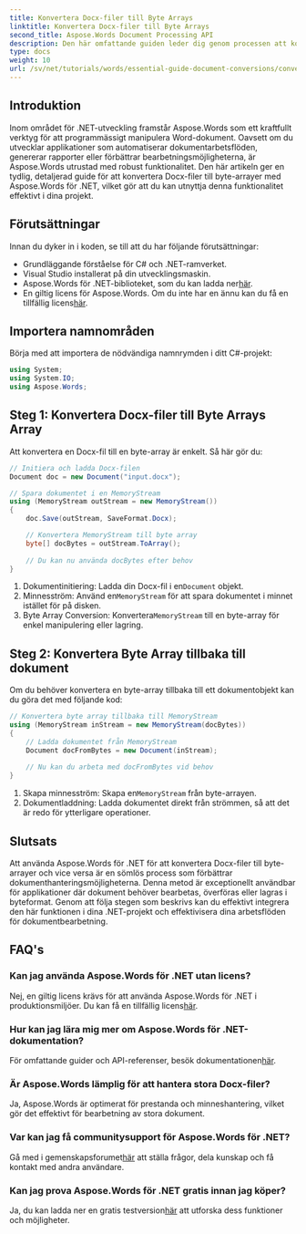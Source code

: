 ```yaml
---
title: Konvertera Docx-filer till Byte Arrays
linktitle: Konvertera Docx-filer till Byte Arrays
second_title: Aspose.Words Document Processing API
description: Den här omfattande guiden leder dig genom processen att konvertera Docx-filer till byte-arrayer och tillbaka till dokumentobjekt med Aspose.Words för .NET.
type: docs
weight: 10
url: /sv/net/tutorials/words/essential-guide-document-conversions/convert-docx-to-byte-arrays/
---
```

## Introduktion

Inom området för .NET-utveckling framstår Aspose.Words som ett kraftfullt verktyg för att programmässigt manipulera Word-dokument. Oavsett om du utvecklar applikationer som automatiserar dokumentarbetsflöden, genererar rapporter eller förbättrar bearbetningsmöjligheterna, är Aspose.Words utrustad med robust funktionalitet. Den här artikeln ger en tydlig, detaljerad guide för att konvertera Docx-filer till byte-arrayer med Aspose.Words för .NET, vilket gör att du kan utnyttja denna funktionalitet effektivt i dina projekt.

## Förutsättningar

Innan du dyker in i koden, se till att du har följande förutsättningar:

- Grundläggande förståelse för C# och .NET-ramverket.
- Visual Studio installerat på din utvecklingsmaskin.
-  Aspose.Words för .NET-biblioteket, som du kan ladda ner[här](https://releases.aspose.com/words/net/).
-  En giltig licens för Aspose.Words. Om du inte har en ännu kan du få en tillfällig licens[här](https://purchase.conholdate.com/temporary-license/).

## Importera namnområden

Börja med att importera de nödvändiga namnrymden i ditt C#-projekt:

```csharp
using System;
using System.IO;
using Aspose.Words;
```

## Steg 1: Konvertera Docx-filer till Byte Arrays Array

Att konvertera en Docx-fil till en byte-array är enkelt. Så här gör du:

```csharp
// Initiera och ladda Docx-filen
Document doc = new Document("input.docx");

// Spara dokumentet i en MemoryStream
using (MemoryStream outStream = new MemoryStream())
{
    doc.Save(outStream, SaveFormat.Docx);

    // Konvertera MemoryStream till byte array
    byte[] docBytes = outStream.ToArray();
    
    // Du kan nu använda docBytes efter behov
}
```
1.  Dokumentinitiering: Ladda din Docx-fil i en`Document` objekt.
2.  Minnesström: Använd en`MemoryStream` för att spara dokumentet i minnet istället för på disken.
3.  Byte Array Conversion: Konvertera`MemoryStream` till en byte-array för enkel manipulering eller lagring.

## Steg 2: Konvertera Byte Array tillbaka till dokument

Om du behöver konvertera en byte-array tillbaka till ett dokumentobjekt kan du göra det med följande kod:

```csharp
// Konvertera byte array tillbaka till MemoryStream
using (MemoryStream inStream = new MemoryStream(docBytes))
{
    // Ladda dokumentet från MemoryStream
    Document docFromBytes = new Document(inStream);
    
    // Nu kan du arbeta med docFromBytes vid behov
}
```
1.  Skapa minnesström: Skapa en`MemoryStream` från byte-arrayen.
2. Dokumentladdning: Ladda dokumentet direkt från strömmen, så att det är redo för ytterligare operationer.

## Slutsats

Att använda Aspose.Words för .NET för att konvertera Docx-filer till byte-arrayer och vice versa är en sömlös process som förbättrar dokumenthanteringsmöjligheterna. Denna metod är exceptionellt användbar för applikationer där dokument behöver bearbetas, överföras eller lagras i byteformat. Genom att följa stegen som beskrivs kan du effektivt integrera den här funktionen i dina .NET-projekt och effektivisera dina arbetsflöden för dokumentbearbetning.

## FAQ's

### Kan jag använda Aspose.Words för .NET utan licens?
 Nej, en giltig licens krävs för att använda Aspose.Words för .NET i produktionsmiljöer. Du kan få en tillfällig licens[här](https://purchase.conholdate.com/temporary-license/).

### Hur kan jag lära mig mer om Aspose.Words för .NET-dokumentation?
 För omfattande guider och API-referenser, besök dokumentationen[här](https://reference.aspose.com/words/net/).

### Är Aspose.Words lämplig för att hantera stora Docx-filer?
Ja, Aspose.Words är optimerat för prestanda och minneshantering, vilket gör det effektivt för bearbetning av stora dokument.

### Var kan jag få communitysupport för Aspose.Words för .NET?
 Gå med i gemenskapsforumet[här](https://forum.aspose.com/c/words/8) att ställa frågor, dela kunskap och få kontakt med andra användare.

### Kan jag prova Aspose.Words för .NET gratis innan jag köper?
 Ja, du kan ladda ner en gratis testversion[här](https://releases.aspose.com/) att utforska dess funktioner och möjligheter.